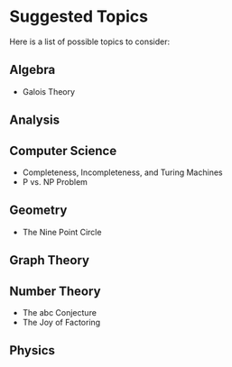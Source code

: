 # Suggested Topics

Here is a list of possible topics to consider:

## Algebra

- Galois Theory

## Analysis

## Computer Science

- Completeness, Incompleteness, and Turing Machines
- P vs. NP Problem

## Geometry

- The Nine Point Circle

## Graph Theory

## Number Theory

- The abc Conjecture
- The Joy of Factoring

## Physics
